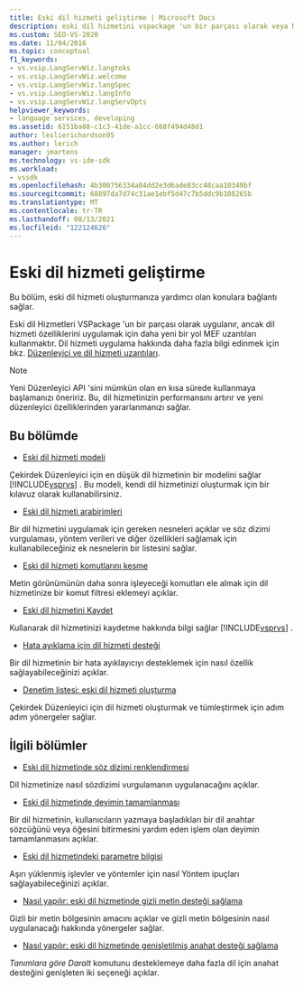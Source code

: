 ```yaml
---
title: Eski dil hizmeti geliştirme | Microsoft Docs
description: eski dil hizmetini vspackage 'un bir parçası olarak veya Managed Extensibility Framework (MEF) uzantılarını kullanarak uygulama hakkında bilgi edinin.
ms.custom: SEO-VS-2020
ms.date: 11/04/2016
ms.topic: conceptual
f1_keywords:
- vs.vsip.LangServWiz.langtoks
- vs.vsip.LangServWiz.welcome
- vs.vsip.LangServWiz.langSpec
- vs.vsip.LangServWiz.langInfo
- vs.vsip.LangServWiz.langServOpts
helpviewer_keywords:
- language services, developing
ms.assetid: 6151ba88-c1c3-41de-a1cc-668f494d48d1
author: leslierichardson95
ms.author: lerich
manager: jmartens
ms.technology: vs-ide-sdk
ms.workload:
- vssdk
ms.openlocfilehash: 4b300756334a84dd2e3d6ade83cc48caa10349bf
ms.sourcegitcommit: 68897da7d74c31ae1ebf5d47c7b5ddc9b108265b
ms.translationtype: MT
ms.contentlocale: tr-TR
ms.lasthandoff: 08/13/2021
ms.locfileid: "122124626"
---
```

# <a name="develop-a-legacy-language-service"></a>Eski dil hizmeti geliştirme
Bu bölüm, eski dil hizmeti oluşturmanıza yardımcı olan konulara bağlantı sağlar.

 Eski dil Hizmetleri VSPackage 'un bir parçası olarak uygulanır, ancak dil hizmeti özelliklerini uygulamak için daha yeni bir yol MEF uzantıları kullanmaktır. Dil hizmeti uygulama hakkında daha fazla bilgi edinmek için bkz. [Düzenleyici ve dil hizmeti uzantıları](../../extensibility/editor-and-language-service-extensions.md).

> [!NOTE]
> Yeni Düzenleyici API 'sini mümkün olan en kısa sürede kullanmaya başlamanızı öneririz. Bu, dil hizmetinizin performansını artırır ve yeni düzenleyici özelliklerinden yararlanmanızı sağlar.

## <a name="in-this-section"></a>Bu bölümde
- [Eski dil hizmeti modeli](../../extensibility/internals/model-of-a-legacy-language-service.md)

 Çekirdek Düzenleyici için en düşük dil hizmetinin bir modelini sağlar [!INCLUDE[vsprvs](../../code-quality/includes/vsprvs_md.md)] . Bu modeli, kendi dil hizmetinizi oluşturmak için bir kılavuz olarak kullanabilirsiniz.

- [Eski dil hizmeti arabirimleri](../../extensibility/internals/legacy-language-service-interfaces.md)

 Bir dil hizmetini uygulamak için gereken nesneleri açıklar ve söz dizimi vurgulaması, yöntem verileri ve diğer özellikleri sağlamak için kullanabileceğiniz ek nesnelerin bir listesini sağlar.

- [Eski dil hizmeti komutlarını kesme](../../extensibility/internals/intercepting-legacy-language-service-commands.md)

 Metin görünümünün daha sonra işleyeceği komutları ele almak için dil hizmetinize bir komut filtresi eklemeyi açıklar.

- [Eski dil hizmetini Kaydet](../../extensibility/internals/registering-a-legacy-language-service2.md)

 Kullanarak dil hizmetinizi kaydetme hakkında bilgi sağlar [!INCLUDE[vsprvs](../../code-quality/includes/vsprvs_md.md)] .

- [Hata ayıklama için dil hizmeti desteği](../../extensibility/internals/language-service-support-for-debugging.md)

 Bir dil hizmetinin bir hata ayıklayıcıyı desteklemek için nasıl özellik sağlayabileceğinizi açıklar.

- [Denetim listesi: eski dil hizmeti oluşturma](../../extensibility/internals/checklist-creating-a-legacy-language-service.md)

 Çekirdek Düzenleyici için dil hizmeti oluşturmak ve tümleştirmek için adım adım yönergeler sağlar.

## <a name="related-sections"></a>İlgili bölümler
- [Eski dil hizmetinde söz dizimi renklendirmesi](../../extensibility/internals/syntax-coloring-in-a-legacy-language-service.md)

 Dil hizmetinize nasıl sözdizimi vurgulamanın uygulanacağını açıklar.

- [Eski dil hizmetinde deyimin tamamlanması](../../extensibility/internals/statement-completion-in-a-legacy-language-service.md)

 Bir dil hizmetinin, kullanıcıların yazmaya başladıkları bir dil anahtar sözcüğünü veya öğesini bitirmesini yardım eden işlem olan deyimin tamamlanmasını açıklar.

- [Eski dil hizmetindeki parametre bilgisi](../../extensibility/internals/parameter-info-in-a-legacy-language-service1.md)

 Aşırı yüklenmiş işlevler ve yöntemler için nasıl Yöntem ipuçları sağlayabileceğinizi açıklar.

- [Nasıl yapılır: eski dil hizmetinde gizli metin desteği sağlama](../../extensibility/internals/how-to-provide-hidden-text-support-in-a-legacy-language-service.md)

 Gizli bir metin bölgesinin amacını açıklar ve gizli metin bölgesinin nasıl uygulanacağı hakkında yönergeler sağlar.

- [Nasıl yapılır: eski dil hizmetinde genişletilmiş anahat desteği sağlama](../../extensibility/internals/how-to-provide-expanded-outlining-support-in-a-legacy-language-service.md)

 *Tanımlara göre Daralt* komutunu desteklemeye daha fazla dil için anahat desteğini genişleten iki seçeneği açıklar.
